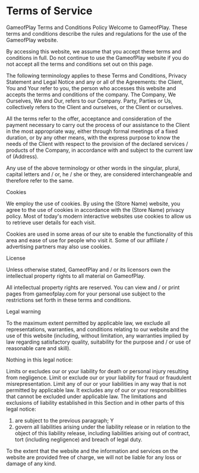 # Terms of Service

GameofPlay Terms and Conditions Policy
Welcome to GameofPlay. These terms and conditions describe the rules and regulations for the use of the GameofPlay website.

By accessing this website, we assume that you accept these terms and conditions in full. Do not continue to use the GameofPlay website if you do not accept all the terms and conditions set out on this page.

The following terminology applies to these Terms and Conditions, Privacy Statement and Legal Notice and any or all of the Agreements: the Client, You and Your refer to you, the person who accesses this website and accepts the terms and conditions of the company. The Company, We Ourselves, We and Our, refers to our Company. Party, Parties or Us, collectively refers to the Client and ourselves, or the Client or ourselves.

All the terms refer to the offer, acceptance and consideration of the payment necessary to carry out the process of our assistance to the Client in the most appropriate way, either through formal meetings of a fixed duration, or by any other means, with the express purpose to know the needs of the Client with respect to the provision of the declared services / products of the Company, in accordance with and subject to the current law of (Address).

Any use of the above terminology or other words in the singular, plural, capital letters and / or, he / she or they, are considered interchangeable and therefore refer to the same.

Cookies

We employ the use of cookies. By using the (Store Name) website, you agree to the use of cookies in accordance with the (Store Name) privacy policy. Most of today's modern interactive websites use cookies to allow us to retrieve user details for each visit.

Cookies are used in some areas of our site to enable the functionality of this area and ease of use for people who visit it. Some of our affiliate / advertising partners may also use cookies.

License

Unless otherwise stated, GameofPlay and / or its licensors own the intellectual property rights to all material on GameofPlay.

All intellectual property rights are reserved. You can view and / or print pages from gameofplay.com for your personal use subject to the restrictions set forth in these terms and conditions.

Legal warning

To the maximum extent permitted by applicable law, we exclude all representations, warranties, and conditions relating to our website and the use of this website (including, without limitation, any warranties implied by law regarding satisfactory quality, suitability for the purpose and / or use of reasonable care and skill).

Nothing in this legal notice:

Limits or excludes our or your liability for death or personal injury resulting from negligence.
Limit or exclude our or your liability for fraud or fraudulent misrepresentation.
Limit any of our or your liabilities in any way that is not permitted by applicable law.
It excludes any of our or your responsibilities that cannot be excluded under applicable law.
The limitations and exclusions of liability established in this Section and in other parts of this legal notice:
1. are subject to the previous paragraph; Y
2. govern all liabilities arising under the liability release or in relation to the object of this liability release, including liabilities arising out of contract, tort (including negligence) and breach of legal duty.

To the extent that the website and the information and services on the website are provided free of charge, we will not be liable for any loss or damage of any kind.
